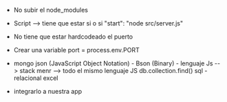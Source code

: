 - No subir el node_modules
- Script --> tiene que estar si o si  "start": "node src/server.js"
- No tiene que estar hardcodeado el puerto
- Crear una variable port = process.env.PORT
- mongo json (JavaScript Object Notation) - Bson (Binary) - lenguaje Js --> stack menr --> todo el mismo lenguaje JS
db.collection.find() sql - relacional excel

- integrarlo a nuestra app